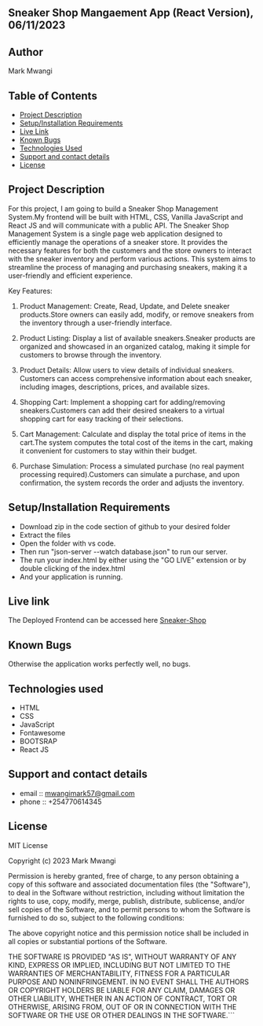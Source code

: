
##  Sneaker Shop Mangaement App (React Version), 06/11/2023


## Author
Mark Mwangi

## Table of Contents
- [Project Description](#project-description)
- [Setup/Installation Requirements](#setup/installation-requirements)
- [Live Link](#live-link)
- [Known Bugs](#known-bugs)
- [Technologies Used](#technologies-used)
- [Support and contact details](#support-and-contact-details)
- [License](#license)

## Project Description

For this project, I am going to build a Sneaker Shop Management System.My frontend will be built with HTML, CSS, Vanilla JavaScript and React JS and will communicate with a public API.
The Sneaker Shop Management System is a single page web application designed to efficiently manage the operations of a sneaker store. It provides the necessary features for both the customers and the store owners to interact with the sneaker inventory and perform various actions. This system aims to streamline the process of managing and purchasing sneakers, making it a user-friendly and efficient experience.

Key Features:

1. Product Management:
  Create, Read, Update, and Delete sneaker products.Store owners can easily add, modify, or remove sneakers from the inventory through a user-friendly interface.

2. Product Listing:
 Display a list of available sneakers.Sneaker products are organized and showcased in an organized catalog, making it simple for customers to browse through the inventory.

3. Product Details:
 Allow users to view details of individual sneakers.
 Customers can access comprehensive information about each sneaker, including images, descriptions, prices, and available sizes.

4. Shopping Cart:
 Implement a shopping cart for adding/removing sneakers.Customers can add their desired sneakers to a virtual shopping cart for easy tracking of their selections.

5. Cart Management:
 Calculate and display the total price of items in the cart.The system computes the total cost of the items in the cart, making it convenient for customers to stay within their budget.

6. Purchase Simulation:
 Process a simulated purchase (no real payment processing required).Customers can simulate a purchase, and upon confirmation, the system records the order and adjusts the inventory.

## Setup/Installation Requirements

 - Download zip in the code section of github to your desired folder
 - Extract the files
 - Open the folder with vs code.
 - Then run "json-server --watch database.json" to run our server.
 - The run your index.html by either using the "GO LIVE" extension or by double clicking of the index.html
 - And your application is running.
       
## Live link

The Deployed Frontend can be accessed here [Sneaker-Shop](https://mark9559.github.io/Phase-1-Project/)   


## Known Bugs

Otherwise the application works perfectly well, no bugs.

## Technologies used

- HTML 
- CSS
- JavaScript
- Fontawesome
- BOOTSRAP
- React JS

## Support and contact details

- email :: mwangimark57@gmail.com
- phone :: +254770614345

## License

MIT License

Copyright (c) 2023 Mark Mwangi

Permission is hereby granted, free of charge, to any person obtaining a copy of this software and associated documentation files (the "Software"), to deal in the Software without restriction, including without limitation the rights to use, copy, modify, merge, publish, distribute, sublicense, and/or sell copies of the Software, and to permit persons to whom the Software is furnished to do so, subject to the following conditions:

The above copyright notice and this permission notice shall be included in all copies or substantial portions of the Software.

THE SOFTWARE IS PROVIDED "AS IS", WITHOUT WARRANTY OF ANY KIND, EXPRESS OR IMPLIED, INCLUDING BUT NOT LIMITED TO THE WARRANTIES OF MERCHANTABILITY, FITNESS FOR A PARTICULAR PURPOSE AND NONINFRINGEMENT. IN NO EVENT SHALL THE AUTHORS OR COPYRIGHT HOLDERS BE LIABLE FOR ANY CLAIM, DAMAGES OR OTHER LIABILITY, WHETHER IN AN ACTION OF CONTRACT, TORT OR OTHERWISE, ARISING FROM, OUT OF OR IN CONNECTION WITH THE SOFTWARE OR THE USE OR OTHER DEALINGS IN THE SOFTWARE.```